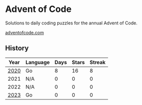 # Advent of Code

Solutions to daily coding puzzles for the annual Advent of Code.

[adventofcode.com](https://adventofcode.com/)

## History

| Year          | Language | Days | Stars | Streak |
|---------------|----------|------|-------|--------|
| [2020](/2020) | Go       | 8    | 16    | 8      |
| 2021          | N/A      | 0    | 0     | 0      |
| 2022          | N/A      | 0    | 0     | 0      |
| [2023](/2023) | Go       | 0    | 0     | 0      |